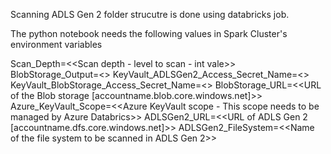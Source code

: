 Scanning ADLS Gen 2 folder strucutre is done using databricks job. 

The python notebook needs the following values in Spark Cluster's environment variables

Scan_Depth=<<Scan depth - level to scan - int vale>>
BlobStorage_Output=<<Output container name in blob storage>>
KeyVault_ADLSGen2_Access_Secret_Name=<<Secret name in KeyVault>>
KeyVault_BlobStorage_Access_Secret_Name=<<Secret name in Keyvault for blob storage access key>>
BlobStorage_URL=<<URL of the Blob storage [accountname.blob.core.windows.net]>>
Azure_KeyVault_Scope=<<Azure KeyVault scope - This scope needs to be managed by Azure Databrics>>
ADLSGen2_URL=<<URL of ADLS Gen 2 [accountname.dfs.core.windows.net]>>
ADLSGen2_FileSystem=<<Name of the file system to be scanned in ADLS Gen 2>>